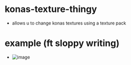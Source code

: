 # konas-texture-thingy

- allows u to change konas textures using a texture pack


# example (ft sloppy writing)
- ![image](https://user-images.githubusercontent.com/70986459/127893448-59f80bd2-27c6-4c6c-ac8d-367bc38d1d2c.png)
